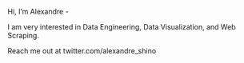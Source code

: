 Hi, I’m Alexandre - 

I am very interested in Data Engineering, Data Visualization, and Web Scraping. 

Reach me out at twitter.com/alexandre_shino

<!---
alexandreshinohara/alexandreshinohara is a ✨ special ✨ repository because its `README.md` (this file) appears on your GitHub profile.
You can click the Preview link to take a look at your changes.
--->
